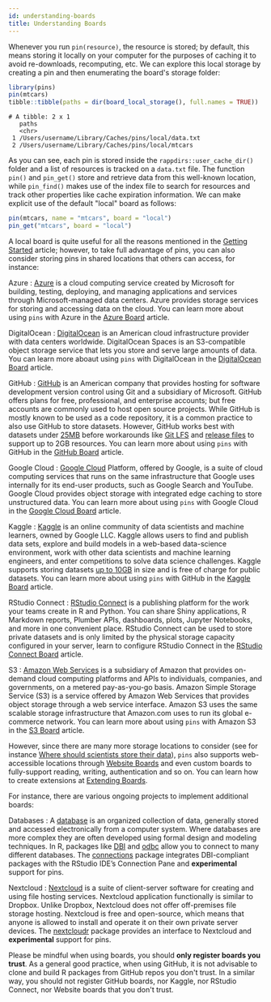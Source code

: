 ```yaml
---
id: understanding-boards
title: Understanding Boards
---
```


Whenever you run `pin(resource)`, the resource is stored; by default, this means storing it locally on your computer for the purposes of caching it to avoid re-downloads, recomputing, etc. We can explore this local storage by creating a pin and then enumerating the board's storage folder:

```r
library(pins)
pin(mtcars)
tibble::tibble(paths = dir(board_local_storage(), full.names = TRUE))
```
```
# A tibble: 2 x 1
   paths
   <chr>
 1 /Users/username/Library/Caches/pins/local/data.txt
 2 /Users/username/Library/Caches/pins/local/mtcars
```

As you can see, each pin is stored inside the `rappdirs::user_cache_dir()` folder and a list of resources is tracked on a `data.txt` file. The function `pin()` and `pin_get()` store and retrieve data from this well-known location, while `pin_find()` makes use of the index file to search for resources and track other properties like cache expiration information. We can make explicit use of the default "local" board as follows:

```r
pin(mtcars, name = "mtcars", board = "local")
pin_get("mtcars", board = "local")
```

A local board is quite useful for all the reasons mentioned in the [Getting Started](pins-rstudio.html) article; however, to take full advantage of pins, you can also consider storing pins in shared locations that others can access, for instance:

Azure
: [Azure](https://azure.microsoft.com) is a cloud computing service created by Microsoft for building, testing, deploying, and managing applications and services through Microsoft-managed data centers. Azure provides storage services for storing and accessing data on the cloud. You can learn more about using `pins` with Azure in the [Azure Board](boards-azure.html) article.

DigitalOcean
: [DigitalOcean](https://www.digitalocean.com/) is an American cloud infrastructure provider with data centers worldwide. DigitalOcean Spaces is an S3-compatible object storage service that lets you store and serve large amounts of data.  You can learn more aboaut using `pins` with DigitalOcean in the [DigitalOcean Board](boards-dospace.html) article.

GitHub
: [GitHub](https://github.com) is an American company that provides hosting for software development version control using Git and a subsidiary of Microsoft. GitHub offers plans for free, professional, and enterprise accounts; but free accounts are commonly used to host open source projects. While GitHub is mostly known to be used as a code repository, it is a common practice to also use GitHub to store datasets. However, GitHub works best with datasets under [25MB](https://help.github.com/en/articles/adding-a-file-to-a-repository) before workarounds like [Git LFS](https://git-lfs.github.com/) and [release files](https://help.github.com/en/articles/distributing-large-binaries) to support up to 2GB resources. You can learn more about using `pins` with GitHub in the [GitHub Board](boards-github.html) article.

Google Cloud
: [Google Cloud](https://cloud.google.com/) Platform, offered by Google, is a suite of cloud computing services that runs on the same infrastructure that Google uses internally for its end-user products, such as Google Search and YouTube. Google Cloud provides object storage with integrated edge caching to store unstructured data. You can learn more about using `pins` with Google Cloud in the [Google Cloud Board](boards-gcloud.html) article.

Kaggle
: [Kaggle](https://www.kaggle.com) is an online community of data scientists and machine learners, owned by Google LLC. Kaggle allows users to find and publish data sets, explore and build models in a web-based data-science environment, work with other data scientists and machine learning engineers, and enter competitions to solve data science challenges. Kaggle supports storing datasets [up to 10GB](https://www.kaggle.com/product-feedback/43505#post246047) in size and is free of charge for public datasets. You can learn more about using `pins` with GitHub in the [Kaggle Board](boards-kaggle.html) article.

RStudio Connect
: [RStudio Connect](https://rstudio.com/products/connect/) is a publishing platform for the work your teams create in R and Python. You can share Shiny applications, R Markdown reports, Plumber APIs, dashboards, plots, Jupyter Notebooks, and more in one convenient place. RStudio Connect can be used to store private datasets and is only limited by the physical storage capacity configured in your server, learn to configure RStudio Connect in the [RStudio Connect Board](boards-rsconnect.html) article.

S3
: [Amazon Web Services](https://aws.amazon.com/) is a subsidiary of Amazon that provides on-demand cloud computing platforms and APIs to individuals, companies, and governments, on a metered pay-as-you-go basis. Amazon Simple Storage Service (S3) is a service offered by Amazon Web Services that provides object storage through a web service interface. Amazon S3 uses the same scalable storage infrastructure that Amazon.com uses to run its global e-commerce network. You can learn more about using `pins` with Amazon S3 in the [S3 Board](boards-s3.html) article.

However, since there are many more storage locations to consider (see for instance [Where should scientists store their data](https://github.com/swcarpentry/DEPRECATED-site/issues/797)), `pins` also supports web-accessible locations through [Website Boards](boards-websites.html) and even custom boards to fully-support reading, writing, authentication and so on. You can learn how to create extensions at [Extending Boards](boards-extending.html).

For instance, there are various ongoing projects to implement additional boards:

Databases
: A [database](https://en.wikipedia.org/wiki/Database) is an organized collection of data, generally stored and accessed electronically from a computer system. Where databases are more complex they are often developed using formal design and modeling techniques. In R, packages like [DBI](https://CRAN.R-project.org/package=DBI) and [odbc](https://CRAN.R-project.org/package=odbc) allow you to connect to many different databases. The [connections](https://rstudio.github.io/connections/) package integrates DBI-compliant packages with the RStudio IDE’s Connection Pane and **experimental** support for pins.

Nextcloud
: [Nextcloud](https://nextcloud.com/) is a suite of client-server software for creating and using file hosting services. Nextcloud application functionally is similar to Dropbox. Unlike Dropbox, Nextcloud does not offer off-premises file storage hosting. Nextcloud is free and open-source, which means that anyone is allowed to install and operate it on their own private server devices. The [nextcloudr](https://gitlab.com/gwmngilfen/nextcloudr) package provides an interface to Nextcloud and **experimental** support for pins.

Please be mindful when using boards, you should **only register boards you trust**. As a general good practice, when using GitHub, it is not advisable to clone and build R packages from GitHub repos you don't trust. In a similar way, you should not register GitHub boards, nor Kaggle, nor RStudio Connect, nor Website boards that you don't trust.
